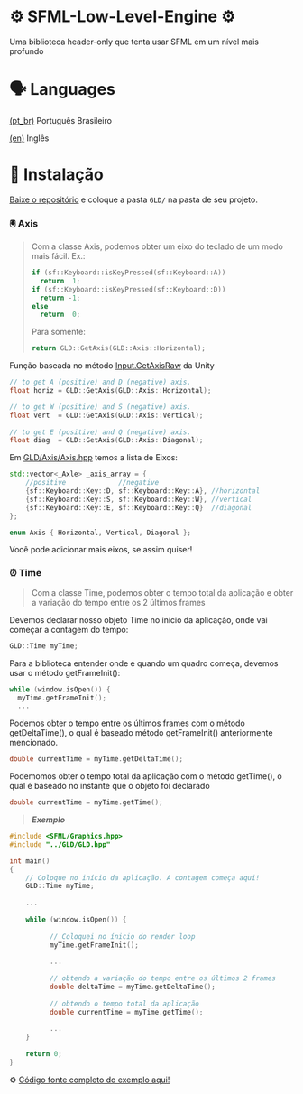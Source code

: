 # ⚙️ SFML-Low-Level-Engine ⚙️
Uma biblioteca header-only que tenta usar SFML em um nível mais profundo

# 🗣️ Languages

[(pt_br)](https://github.com/GustavoGLD/SFML-Low-Level-Engine/blob/main/README.pt-br.md) Português Brasileiro

[(en)](https://github.com/GustavoGLD/SFML-Low-Level-Engine/blob/main/README.md) Inglês

# 💾 Instalação
[Baixe o repositório](https://github.com/GustavoGLD/SFML-Low-Level-Engine/archive/refs/heads/main.zip) e coloque a pasta `GLD/` na pasta de seu projeto.

### 🖲️ Axis
> Com a classe Axis, podemos obter um eixo do teclado de um modo mais fácil. Ex.:
> ```cpp
> if (sf::Keyboard::isKeyPressed(sf::Keyboard::A))
>   return  1;
> if (sf::Keyboard::isKeyPressed(sf::Keyboard::D))
>   return -1;
> else
>   return  0;
> ```
> Para somente:
> ```cpp
> return GLD::GetAxis(GLD::Axis::Horizontal);
> 
Função baseada no método [Input.GetAxisRaw](https://docs.unity3d.com/ScriptReference/Input.GetAxisRaw.html) da Unity


```cpp
// to get A (positive) and D (negative) axis.
float horiz = GLD::GetAxis(GLD::Axis::Horizontal);

// to get W (positive) and S (negative) axis.
float vert  = GLD::GetAxis(GLD::Axis::Vertical); 
 
// to get E (positive) and Q (negative) axis.
float diag  = GLD::GetAxis(GLD::Axis::Diagonal); 
```

Em [GLD/Axis/Axis.hpp](https://github.com/GustavoGLD/SFML-Low-Level-Engine/blob/main/GLD/Axis/AxisImpl.cpp) temos a lista de Eixos:

```cpp
std::vector<_Axle> _axis_array = {
    //positive             //negative
    {sf::Keyboard::Key::D, sf::Keyboard::Key::A}, //horizontal
    {sf::Keyboard::Key::S, sf::Keyboard::Key::W}, //vertical
    {sf::Keyboard::Key::E, sf::Keyboard::Key::Q}  //diagonal
};

enum Axis { Horizontal, Vertical, Diagonal };
```
Você pode adicionar mais eixos, se assim quiser!

### ⏰ Time

> Com a classe Time, podemos obter o tempo total da aplicação e obter a variação do tempo entre os 2 últimos frames

Devemos declarar nosso objeto Time no início da aplicação, onde vai começar a contagem do tempo:
```cpp
GLD::Time myTime;
```

Para a biblioteca entender onde e quando um quadro começa, devemos usar o método getFrameInit():
```cpp
while (window.isOpen()) {
  myTime.getFrameInit();
  ...
```

Podemos obter o tempo entre os últimos frames com o método getDeltaTime(), o qual é baseado método getFrameInit() anteriormente mencionado.
```cpp
double currentTime = myTime.getDeltaTime();
```

Podemomos obter o tempo total da aplicação com o método getTime(), o qual é baseado no instante que o objeto foi declarado
```cpp
double currentTime = myTime.getTime();
```

> **_Exemplo_**
```cpp
#include <SFML/Graphics.hpp>
#include "../GLD/GLD.hpp"

int main()
{
    // Coloque no início da aplicação. A contagem começa aqui!
    GLD::Time myTime;
    
    ...
    
    while (window.isOpen()) {
    
          // Coloquei no ínicio do render loop
          myTime.getFrameInit();
          
          ...
          
          // obtendo a variação do tempo entre os últimos 2 frames
          double deltaTime = myTime.getDeltaTime();
           
          // obtendo o tempo total da aplicação
          double currentTime = myTime.getTime();
          
          ...
    }
    
    return 0;
}
```
⚙️ [Código fonte completo do exemplo aqui!](https://github.com/GustavoGLD/SFML-Low-Level-Engine/blob/main/exemples/time.cpp)
